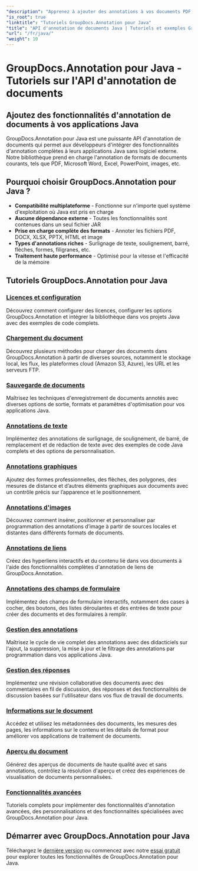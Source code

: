 ```yaml
---
"description": "Apprenez à ajouter des annotations à vos documents PDF, Word, Excel et PowerPoint avec l'API GroupDocs.Annotation pour Java. Tutoriels d'intégration étape par étape et exemples de code."
"is_root": true
"linktitle": "Tutoriels GroupDocs.Annotation pour Java"
"title": "API d'annotation de documents Java | Tutoriels et exemples GroupDocs.Annotation pour Java"
"url": "/fr/java/"
"weight": 10
---
```


# GroupDocs.Annotation pour Java - Tutoriels sur l'API d'annotation de documents

## Ajoutez des fonctionnalités d'annotation de documents à vos applications Java

GroupDocs.Annotation pour Java est une puissante API d'annotation de documents qui permet aux développeurs d'intégrer des fonctionnalités d'annotation complètes à leurs applications Java sans logiciel externe. Notre bibliothèque prend en charge l'annotation de formats de documents courants, tels que PDF, Microsoft Word, Excel, PowerPoint, images, etc.

## Pourquoi choisir GroupDocs.Annotation pour Java ?

- **Compatibilité multiplateforme** - Fonctionne sur n'importe quel système d'exploitation où Java est pris en charge
- **Aucune dépendance externe** - Toutes les fonctionnalités sont contenues dans un seul fichier JAR
- **Prise en charge complète des formats** - Annoter les fichiers PDF, DOCX, XLSX, PPTX, HTML et image
- **Types d'annotations riches** - Surlignage de texte, soulignement, barré, flèches, formes, filigranes, etc.
- **Traitement haute performance** - Optimisé pour la vitesse et l'efficacité de la mémoire

## Tutoriels GroupDocs.Annotation pour Java

### [Licences et configuration](./licensing-and-configuration)
Découvrez comment configurer des licences, configurer les options GroupDocs.Annotation et intégrer la bibliothèque dans vos projets Java avec des exemples de code complets.

### [Chargement du document](./document-loading)
Découvrez plusieurs méthodes pour charger des documents dans GroupDocs.Annotation à partir de diverses sources, notamment le stockage local, les flux, les plateformes cloud (Amazon S3, Azure), les URL et les serveurs FTP.

### [Sauvegarde de documents](./document-saving)
Maîtrisez les techniques d'enregistrement de documents annotés avec diverses options de sortie, formats et paramètres d'optimisation pour vos applications Java.

### [Annotations de texte](./text-annotations)
Implémentez des annotations de surlignage, de soulignement, de barré, de remplacement et de rédaction de texte avec des exemples de code Java complets et des options de personnalisation.

### [Annotations graphiques](./graphical-annotations)
Ajoutez des formes professionnelles, des flèches, des polygones, des mesures de distance et d’autres éléments graphiques aux documents avec un contrôle précis sur l’apparence et le positionnement.

### [Annotations d'images](./image-annotations)
Découvrez comment insérer, positionner et personnaliser par programmation des annotations d’image à partir de sources locales et distantes dans différents formats de documents.

### [Annotations de liens](./link-annotations)
Créez des hyperliens interactifs et du contenu lié dans vos documents à l'aide des fonctionnalités complètes d'annotation de liens de GroupDocs.Annotation.

### [Annotations des champs de formulaire](./form-field-annotations)
Implémentez des champs de formulaire interactifs, notamment des cases à cocher, des boutons, des listes déroulantes et des entrées de texte pour créer des documents et des formulaires à remplir.

### [Gestion des annotations](./annotation-management)
Maîtrisez le cycle de vie complet des annotations avec des didacticiels sur l'ajout, la suppression, la mise à jour et le filtrage des annotations par programmation dans vos applications Java.

### [Gestion des réponses](./reply-management)
Implémentez une révision collaborative des documents avec des commentaires en fil de discussion, des réponses et des fonctionnalités de discussion basées sur l'utilisateur dans vos flux de travail de documents.

### [Informations sur le document](./document-information)
Accédez et utilisez les métadonnées des documents, les mesures des pages, les informations sur le contenu et les détails de format pour améliorer vos applications de traitement de documents.

### [Aperçu du document](./document-preview)
Générez des aperçus de documents de haute qualité avec et sans annotations, contrôlez la résolution d'aperçu et créez des expériences de visualisation de documents personnalisées.

### [Fonctionnalités avancées](./advanced-features)
Tutoriels complets pour implémenter des fonctionnalités d'annotation avancées, des personnalisations et des fonctionnalités spécialisées avec GroupDocs.Annotation pour Java.

## Démarrer avec GroupDocs.Annotation pour Java

Téléchargez le [dernière version](https://releases.groupdocs.com/annotation/java/) ou commencez avec notre [essai gratuit](https://releases.groupdocs.com/annotation/java/) pour explorer toutes les fonctionnalités de GroupDocs.Annotation pour Java.